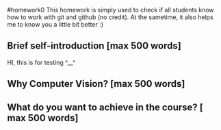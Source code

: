 #homework0
This homework is simply used to check if all students know how to work with git and github (no credit).
At the sametime, it also helps me to know you a little bit better :)

## Brief self-introduction [max 500 words]
HI, this is for testing ^__^

## Why Computer Vision? [max 500 words]

## What do you want to achieve in the course? [ max 500 words]
